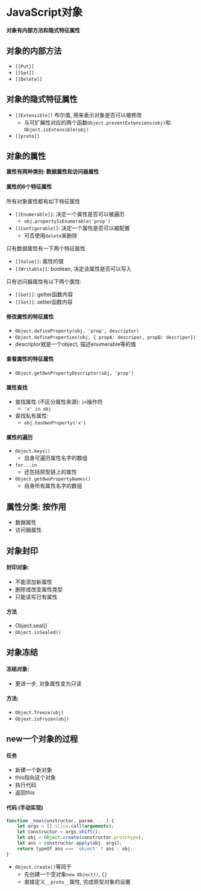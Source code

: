 # JavaScript对象

**对象有内部方法和隐式特征属性**



## 对象的内部方法

- `[[Put]]`
- `[[Set]]`
- `[[Delete]]`



## 对象的隐式特征属性

- `[[Extensible]]` 布尔值, 用来表示对象是否可以被修改
  - 与可扩展性对应的两个函数`Object.preventExtensions(obj)`和`Object.isExtensible(obj)`
- `[[proto]]` 



## 对象的属性

**属性有两种类别: 数据属性和访问器属性**



#### 属性的6个特征属性

所有对象属性都有如下特征属性

- `[[Enumerable]]`: 决定一个属性是否可以被遍历
  - `obj.propertyIsEnumerable('prop')`
- `[[Configurable]]`: 决定一个属性是否可以被配置
  - 可否使用`delete`来删除

只有数据属性有一下两个特征属性

- `[[Value]]`: 属性的值
- `[[Writable]]`: boolean, 决定该属性是否可以写入

只有访问器属性有以下两个属性:

- `[[Get]]`: getter函数内容
- `[[Set]]`: setter函数内容



#### 修改属性的特征属性

- `Object.defineProperty(obj, 'prop', descriptor)`
- `Object.defineProperties(obj, { propA: descripor, propB: descripor})`
- descriptor就是一个object, 描述enumerable等的值



#### 查看属性的特征属性

- `Object.getOwnPropertyDescriptor(obj, 'prop')`





#### 属性查找

- 查找属性 (不区分属性来源): `in`操作符
  - `'x' in obj`
- 查找私有属性:
  - `obj.hasOwnProperty('x')`



#### 属性的遍历

- `Object.keys()`
  - 自身可遍历属性名字的数组
- `for...in`
  - 还包括原型链上的属性
- `Object.getOwnPropertyNames()`
  - 自身所有属性名字的数组



## 属性分类: 按作用

- 数据属性
- 访问器属性







## 对象封印

#### 封印对象:

- 不能添加新属性
- 删除或改变属性类型
- 只能读写已有属性

#### 方法

- Object.seal()`
- `Object.isSealed()`



## 对象冻结

#### 冻结对象:

- 更进一步, 对象属性变为只读

#### 方法:

- `Object.freeze(obj)`
- `Objext.isFrozen(obj)`



## new一个对象的过程

#### 任务

- 新建一个新对象
- this指向这个对象
- 执行代码
- 返回this



#### 代码 (手动实现)

```javascript
function _new(constructor, param, ...) {
    let args = [].slice.call(arguments);
    let constructor = args.shift();
    let obj = Object.create(constructor.prototype);
    let ans = constructor.apply(obj, args);
    return typeOf ans === 'object' ? ans : obj;
}
```

- `Object.create()`等同于
  - 先创建一个空对象`new Object()`, `{}`
  - 直接定义`__proto__`属性, 完成原型对象的设置




